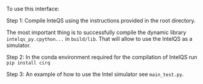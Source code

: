 To use this interface:

Step 1: Compile InteQS using the instructions provided in the 
root directory.

The most important thing is to successfully compile the dynamic library 
`intelqs_py.cpython...` in `build/lib`. That will allow to use the IntelQS as
a simulator.

Step 2: In the conda environment required for the compilation of IntelQS run
`pip install cirq`

Step 3: An example of how to use the Intel simulator see `main_test.py`.